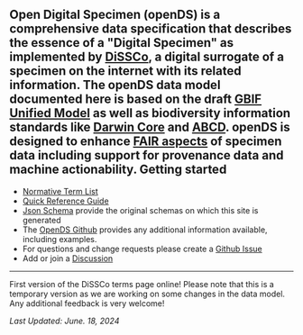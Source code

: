 Open Digital Specimen (openDS) is a comprehensive data specification that describes the essence of a "Digital Specimen" as implemented by [DiSSCo](https://www.dissco.eu/), a digital surrogate of a specimen on the internet with its related information. 
The openDS data model documented here is based on the draft [GBIF Unified Model](https://www.gbif.org/composition/HjlTr705BctcnaZkcjRJq/gbif-new-data-model) as well as biodiversity information standards like [Darwin Core](https://www.tdwg.org/standards/) and [ABCD](https://www.tdwg.org/standards/abcd/). 
openDS is designed to enhance [FAIR aspects](https://www.go-fair.org/fair-principles/) of specimen data including support for provenance data and machine actionability.
Getting started[](#getting-started)
-----------------------------------
*   [Normative Term List](terms)
*   [Quick Reference Guide](quick-reference)
*   [Json Schema](https://schemas.dissco.tech) provide the original schemas on which this site is generated
*   The [OpenDS Github](https://github.com/DiSSCo/openDS) provides any additional information available, including examples.
*   For questions and change requests please create a [Github Issue](https://github.com/DiSSCo/openDS/issues)
*   Add or join a [Discussion](https://github.com/DiSSCo/openDS/discussions)

-------------
First version of the DiSSCo terms page online!
Please note that this is a temporary version as we are working on some changes in the data model.
Any additional feedback is very welcome!

*Last Updated: June. 18, 2024*
